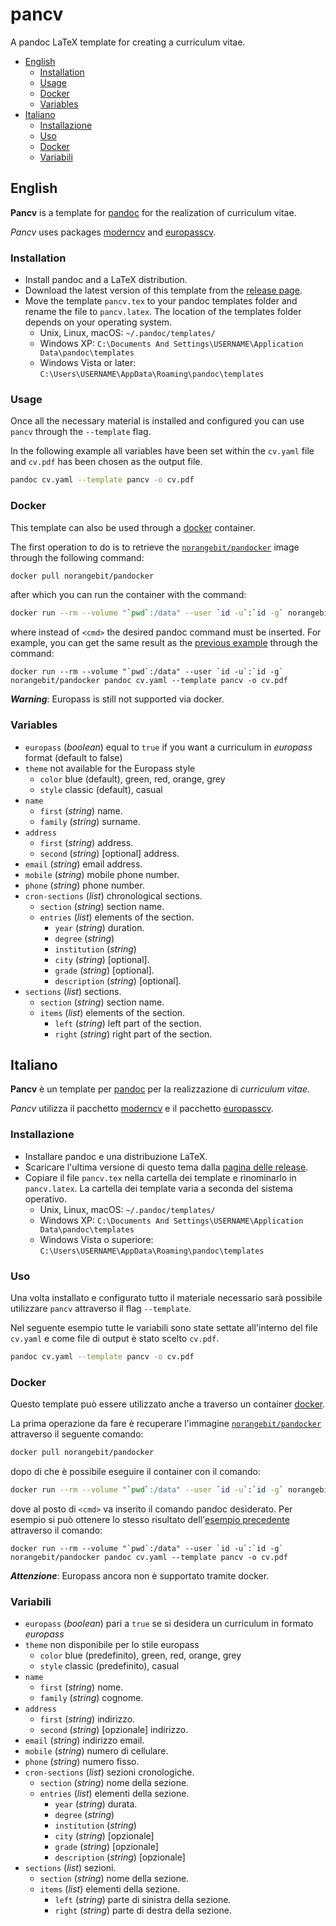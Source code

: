 # pancv

A pandoc LaTeX template for creating a curriculum vitae.

- [English](#english)
  - [Installation](#installation)
  - [Usage](#usage)
  - [Docker](#docker)
  - [Variables](#variables)
- [Italiano](#italiano)
  - [Installazione](#installazione)
  - [Uso](#uso)
  - [Docker](#docker-1)
  - [Variabili](#variabili)

## English

**Pancv** is a template for [pandoc](https://pandoc.org/) for the realization of curriculum vitae.

*Pancv* uses packages [moderncv](https://launchpad.net/moderncv) and [europasscv](https://github.com/gmazzamuto/europasscv).

### Installation

- Install pandoc and a LaTeX distribution.
- Download the latest version of this template from the [release page](https://git.norangeb.it/norangebit/pancv/releases).
- Move the template `pancv.tex` to your pandoc templates folder and rename the file to `pancv.latex`. The location of the templates folder depends on your operating system.
  - Unix, Linux, macOS: `~/.pandoc/templates/`
  - Windows XP: `C:\Documents And Settings\USERNAME\Application Data\pandoc\templates`
  - Windows Vista or later: `C:\Users\USERNAME\AppData\Roaming\pandoc\templates`

### Usage

Once all the necessary material is installed and configured you can use `pancv` through the `--template` flag.

In the following example all variables have been set within the `cv.yaml` file and `cv.pdf` has been chosen as the output file.

```bash
pandoc cv.yaml --template pancv -o cv.pdf
```

### Docker

This template can also be used through a [docker](https://www.docker.com/) container.

The first operation to do is to retrieve the [`norangebit/pandocker`](https://git.norangeb.it/norangebit/pandocker) image through the following command:

```bash
docker pull norangebit/pandocker
```

after which you can run the container with the command:

```bash
docker run --rm --volume "`pwd`:/data" --user `id -u`:`id -g` norangebit/pandocker <cmd>
```

where instead of `<cmd>` the desired pandoc command must be inserted.
For example, you can get the same result as the [previous example](#usage) through the command:

```
docker run --rm --volume "`pwd`:/data" --user `id -u`:`id -g` norangebit/pandocker pandoc cv.yaml --template pancv -o cv.pdf
```

***Warning***: Europass is still not supported via docker.

### Variables

- `europass` (*boolean*) equal to `true` if you want a curriculum in *europass* format (default to false)
- `theme` not available for the Europass style
  - `color` blue (default), green, red, orange, grey
  - `style` classic (default), casual
- `name`
  - `first` (*string*) name.
  - `family` (*string*) surname.
- `address`
  - `first` (*string*) address.
  - `second` (*string*) [optional] address.
- `email` (*string*) email address.
- `mobile` (*string*) mobile phone number.
- `phone` (*string*) phone number.
- `cron-sections` (*list*) chronological sections.
  - `section` (*string*) section name.
  - `entries` (*list*) elements of the section.
    - `year` (*string*) duration.
    - `degree` (*string*) 
    - `institution` (*string*)
    - `city` (*string*) [optional].
    - `grade` (*string*) [optional].
    - `description` (*string*) [optional].
- `sections` (*list*) sections.
  - `section` (*string*) section name.
  - `items` (*list*) elements of the section.
    - `left` (*string*) left part of the section.
    - `right` (*string*) right part of the section.

## Italiano

**Pancv** è un template per [pandoc](https://pandoc.org/) per la realizzazione di *curriculum vitae*.

*Pancv* utilizza il pacchetto [moderncv](https://launchpad.net/moderncv) e il pacchetto [europasscv](https://github.com/gmazzamuto/europasscv).

### Installazione

- Installare pandoc e una distribuzione LaTeX.
- Scaricare l'ultima versione di questo tema dalla [pagina delle release](https://git.norangeb.it/norangebit/pancv/releases).
- Copiare il file `pancv.tex` nella cartella dei template e rinominarlo in `pancv.latex`. La cartella dei template varia a seconda del sistema operativo.
  - Unix, Linux, macOS: `~/.pandoc/templates/`
  - Windows XP: `C:\Documents And Settings\USERNAME\Application Data\pandoc\templates`
  - Windows Vista o superiore: `C:\Users\USERNAME\AppData\Roaming\pandoc\templates`

### Uso

Una volta installato e configurato tutto il materiale necessario sarà possibile utilizzare `pancv` attraverso il flag `--template`.

Nel seguente esempio tutte le variabili sono state settate all'interno del file `cv.yaml` e come file di output è stato scelto `cv.pdf`.

```bash
pandoc cv.yaml --template pancv -o cv.pdf
```

### Docker

Questo template può essere utilizzato anche a traverso un container [docker](https://www.docker.com/).

La prima operazione da fare è recuperare l'immagine [`norangebit/pandocker`](https://git.norangeb.it/norangebit/pandocker) attraverso il seguente comando:

```bash
docker pull norangebit/pandocker
```

dopo di che è possibile eseguire il container con il comando:

```bash
docker run --rm --volume "`pwd`:/data" --user `id -u`:`id -g` norangebit/pandocker <cmd>
```

dove al posto di `<cmd>` va inserito il comando pandoc desiderato.
Per esempio si può ottenere lo stesso risultato dell'[esempio precedente](#uso) attraverso il comando:

```
docker run --rm --volume "`pwd`:/data" --user `id -u`:`id -g` norangebit/pandocker pandoc cv.yaml --template pancv -o cv.pdf
```

***Attenzione***: Europass ancora non è supportato tramite docker.

### Variabili

- `europass` (*boolean*) pari a `true` se si desidera un curriculum in formato *europass*
- `theme` non disponibile per lo stile europass
  - `color` blue (predefinito), green, red, orange, grey
  - `style` classic (predefinito), casual
- `name`
  - `first` (*string*) nome.
  - `family` (*string*) cognome.
- `address`
  - `first` (*string*) indirizzo.
  - `second` (*string*) [opzionale] indirizzo.
- `email` (*string*) indirizzo email.
- `mobile` (*string*) numero di cellulare.
- `phone` (*string*) numero fisso.
- `cron-sections` (*list*) sezioni cronologiche.
  - `section` (*string*) nome della sezione.
  - `entries` (*list*) elementi della sezione.
    - `year` (*string*) durata.
    - `degree` (*string*) 
    - `institution` (*string*)
    - `city` (*string*) [opzionale]
    - `grade` (*string*) [opzionale]
    - `description` (*string*) [opzionale]
- `sections` (*list*) sezioni.
  - `section` (*string*) nome della sezione.
  - `items` (*list*) elementi della sezione.
    - `left` (*string*) parte di sinistra della sezione.
    - `right` (*string*) parte di destra della sezione.
